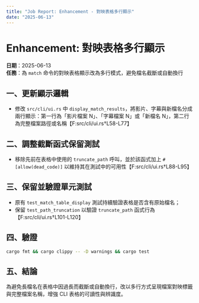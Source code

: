 ```yaml
---
title: "Job Report: Enhancement - 對映表格多行顯示"
date: "2025-06-13"
---
```


# Enhancement: 對映表格多行顯示

**日期**：2025-06-13  
**任務**：為 `match` 命令的對映表格顯示改為多行模式，避免檔名截斷或自動換行

## 一、更新顯示邏輯
- 修改 `src/cli/ui.rs` 中 `display_match_results`，將影片、字幕與新檔名分成兩行顯示：第一行為「影片檔案 N」、「字幕檔案 N」或「新檔名 N」，第二行為完整檔案路徑或名稱【F:src/cli/ui.rs†L58-L77】

## 二、調整截斷函式保留測試
- 移除先前在表格中使用的 `truncate_path` 呼叫，並於該函式加上 `#[allow(dead_code)]` 以維持其在測試中的可用性【F:src/cli/ui.rs†L88-L95】

## 三、保留並驗證單元測試
- 原有 `test_match_table_display` 測試持續驗證表格是否含有原始檔名；
- 保留 `test_path_truncation` 以驗證 `truncate_path` 函式行為【F:src/cli/ui.rs†L101-L120】

## 四、驗證
```bash
cargo fmt && cargo clippy -- -D warnings && cargo test
```

## 五、結論
為避免長檔名在表格中因過長而截斷或自動換行，改以多行方式呈現檔案對映標籤與完整檔案名稱，增強 CLI 表格的可讀性與辨識度。
